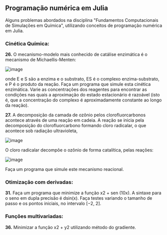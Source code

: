 ## Programação numérica em Julia
Alguns problemas abordados na disciplina "Fundamentos Computacionais de Simulações em Química", utilizando conceitos de programação numérica em Julia.

### Cinética Química:

**26.** O mecanismo-modelo mais conhecido de catálise enzimática é o mecanismo de Michaellis-Menten: 

![image](https://user-images.githubusercontent.com/60985740/113944911-b083ed00-97db-11eb-89bd-9cd7975cabdd.png)

onde E e S são a enzima e o substrato, ES é o complexo enzima-substrato, e P é o produto da reação. Faça um programa que simule esta cinética enzimática. Varie as concentrações dos reagentes para encontrar as condições nas quais a aproximação do estado estacionário é razoável (isto é, que a concentração do complexo é aproximadamente constante ao longo da
reação).


**27.** A decomposição da camada de ozônio pelos clorofluorcarbonos acontece através de uma reação em cadeia. A reação se inicia pela decomposição do clorofluorcarbono formando cloro radicalar, o que acontece sob radiação ultravioleta,

![image](https://user-images.githubusercontent.com/60985740/113944929-bda0dc00-97db-11eb-9770-e9c242c075b1.png)

O cloro radicalar decompõe o ozônio de forma catalítica, pelas reações:

![image](https://user-images.githubusercontent.com/60985740/113944969-d0b3ac00-97db-11eb-8544-27f66cdec8e7.png)

Faça um programa que simule este mecanismo reacional.


### Otimização com derivadas:

**31.** Faça um programa que minimize a função x2 + sen (10x). A sintaxe para o seno em dupla precisão é dsin(x). Faça testes variando o tamanho de passo e os pontos iniciais, no intervalo [−2, 2].


### Funções multivariadas:

**36.** Minimizar a função x2 + y2 utilizando método do gradiente.
